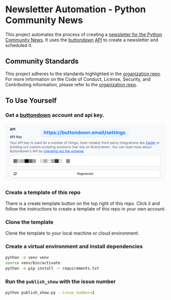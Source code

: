 # Newsletter Automation - Python Community News

This project automates the process of creating a [newsletter for the Python Community News](https://buttondown.email/python-community-news). It uses the [buttondown](https://buttondown.email/) [API](https://api.buttondown.email) to create a newsletter and scheduled it.

## Community Standards

This project adheres to the standards highlighted in the [organization repo](https://github.com/python-community-news/.github). For more information on the Code of Conduct, License, Security, and Contributing information, please refer to the [organization repo](https://github.com/python-community-news/.github).

## To Use Yourself

### Get a [buttondown](https://buttondown.email/) account and api key.

![api_key in buttondown-settings](assets/api_buttondown-settings.jpg)

### Create a template of this repo

There is a create template button on the top right of this repo. Click it and follow the instructions to create a template of this repo in your own account.

### Clone the template

Clone the template to your local machine or cloud environment.

### Create a virtual environment and install dependencies

```bash
python -m venv venv
source venv/bin/activate
python -m pip install -r requirements.txt
```

### Run the `publish_show` with the issue number

```bash
python publish_show.py --issue_number=1
```
